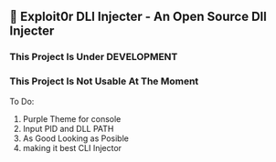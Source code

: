 ## 💉 Exploit0r DLl Injecter - An Open Source Dll Injecter

### This Project Is Under DEVELOPMENT 
### This Project Is Not Usable At The Moment


To Do:
1. Purple Theme for console
2. Input PID and DLL PATH
3. As Good Looking as Posible
4. making it best CLI Injector 
